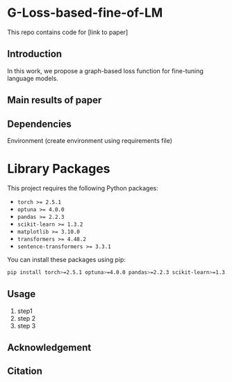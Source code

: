 # G-Loss-based-fine-of-LM
This repo contains code for [link to paper]

## Introduction
In this work, we propose a graph-based loss function for fine-tuning language models.

## Main results of paper

## Dependencies
Environment (create environment using requirements file)

# Library Packages

This project requires the following Python packages:

*   `torch >= 2.5.1`
*   `optuna >= 4.0.0`
*   `pandas >= 2.2.3`
*   `scikit-learn >= 1.3.2`
*   `matplotlib >= 3.10.0`
*   `transformers >= 4.48.2`
*   `sentence-transformers >= 3.3.1`

You can install these packages using pip:

```bash
pip install torch>=2.5.1 optuna>=4.0.0 pandas>=2.2.3 scikit-learn>=1.3.2 matplotlib>=3.10.0 transformers>=4.48.2 sentence-transformers>=3.3.1

```

## Usage
1. step1
2. step 2
3. step 3

## Acknowledgement

## Citation

